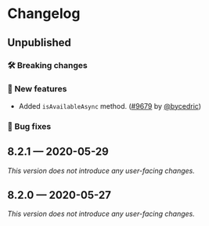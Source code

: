 # Changelog

## Unpublished

### 🛠 Breaking changes

### 🎉 New features

- Added `isAvailableAsync` method. ([#9679](https://github.com/expo/expo/pull/9679) by [@bycedric](https://github.com/bycedric))

### 🐛 Bug fixes

## 8.2.1 — 2020-05-29

*This version does not introduce any user-facing changes.*

## 8.2.0 — 2020-05-27

*This version does not introduce any user-facing changes.*
